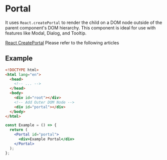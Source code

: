 # Portal

It uses `React.createPortal` to render the child on a DOM node outside of the parent component's DOM hierarchy.
This component is ideal for use with features like Modal, Dialog, and Tooltip.

[React CreatePortal](https://react.dev/reference/react-dom/createPortal#rendering-a-modal-dialog-with-a-portal) Please refer to the following articles

## Example

```html
<!DOCTYPE html>
<html lang="en">
  <head>
    <!-- ... -->
  </head>
  <body>
    <div id="root"></div>
    <!-- Add Outer DOM Node -->
    <div id="portal"></div>
  </body>
</html>
```

```jsx
const Example = () => {
  return (
    <Portal id="portal">
      <div>Example Portal</div>
    </Portal>
  );
};
```
